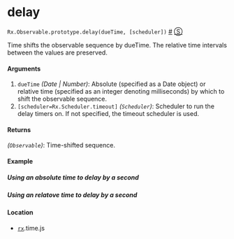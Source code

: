 # delay

<rx-marbles key="delay"></rx-marbles>

`Rx.Observable.prototype.delay(dueTime, [scheduler])`
<a href="#rxobservableprototypedelayduetime-scheduler">#</a> [&#x24C8;](https://github.com/Reactive-Extensions/RxJS/blob/master/dist/rx.js#L4111-L4128 "View in source") 

Time shifts the observable sequence by dueTime. The relative time intervals between the values are preserved.

#### Arguments
1. `dueTime` *(Date | Number)*: Absolute (specified as a Date object) or relative time (specified as an integer denoting milliseconds) by which to shift the observable sequence.
2. `[scheduler=Rx.Scheduler.timeout]` *(`Scheduler`)*: Scheduler to run the delay timers on. If not specified, the timeout scheduler is used.

#### Returns
*(`Observable`)*: Time-shifted sequence.
  
#### Example

##### Using an absolute time to delay by a second

[](http://jsbin.com/hulit/1/embed?js,console)

##### Using an relatove time to delay by a second

[](http://jsbin.com/haziv/1/embed?js,console)

#### Location

- [`rx`](https://www.npmjs.org/package/rx).time.js